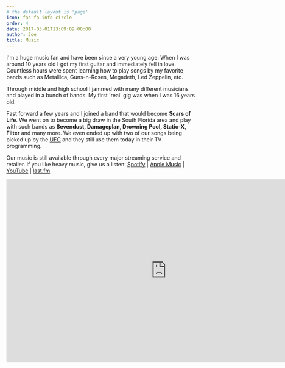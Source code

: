 ```yaml
---
# the default layout is 'page'
icon: fas fa-info-circle
order: 4
date: 2017-03-01T13:09:09+00:00
author: Joe
title: Music
---
```


I'm a huge music fan and have been since a very young age. When I was around 10 years old I got my first guitar and immediately fell in love. Countless hours were spent learning how to play songs by my favorite bands such as Metallica, Guns-n-Roses, Megadeth, Led Zeppelin, etc.

Through middle and high school I jammed with many different musicians and played in a bunch of bands. My first 'real' gig was when I was 16 years old.

Fast forward a few years and I joined a band that would become **Scars of Life**. We went on to become a big draw in the South Florida area and play with such bands as **Sevendust, Damageplan, Drowning Pool, Static-X, Filter** and many more. We even ended up with two of our songs being picked up by the [UFC](https://www.ufc.com/) and they still use them today in their TV programming.

Our music is still available through every major streaming service and retailer. If you like heavy music, give us a listen:
<i class="fa-brands fa-spotify"></i> [Spotify](https://open.spotify.com/artist/3Dyphy0SsuQVv633xDDxz0) | <i class="fa-brands fa-apple"></i> [Apple Music](https://itunes.apple.com/us/artist/scars-of-life/6136926) | <i class="fa-brands fa-youtube"></i> [YouTube](https://www.youtube.com/channel/UCryyuEDDJwq8HvPdvyKX1Jw/featured) | <i class="fa-brands fa-lastfm"></i> [last.fm](https://www.last.fm/music/Scars+of+Life)

<iframe src="https://open.spotify.com/embed/artist/3Dyphy0SsuQVv633xDDxz0" width="840" height="480" frameborder="0" allowtransparency="true" allow="encrypted-media"></iframe>


